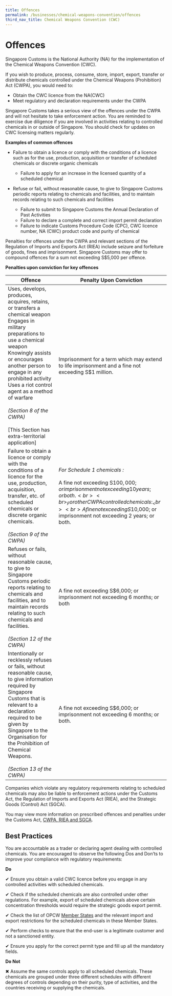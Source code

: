 ```yaml
---
title: Offences
permalink: /businesses/chemical-weapons-convention/offences
third_nav_title: Chemical Weapons Convention (CWC)
---
```


# Offences

Singapore Customs is the National Authority (NA) for the implementation of the Chemical Weapons Convention (CWC).

If you wish to produce, process, consume, store, import, export, transfer or distribute chemicals controlled under the Chemical Weapons (Prohibition) Act (CWPA), you would need to:

-   Obtain the CWC licence from the NA(CWC)
-   Meet regulatory and declaration requirements under the CWPA

Singapore Customs takes a serious view of the offences under the CWPA and will not hesitate to take enforcement action. You are reminded to exercise due diligence if you are involved in activities relating to controlled chemicals in or outside of Singapore. You should check for updates on CWC licensing matters regularly.

**Examples of common offences**

   -   Failure to obtain a licence or comply with the conditions of a licence such as for the use, production, acquisition or transfer of scheduled chemicals or discrete organic chemicals
        
        -   Failure to apply for an increase in the licensed quantity of a scheduled chemical
    
   -   Refuse or fail, without reasonable cause, to give to Singapore Customs periodic reports relating to chemicals and facilities, and to maintain records relating to such chemicals and facilities
        
        -   Failure to submit to Singapore Customs the Annual Declaration of Past Activities
        -   Failure to declare a complete and correct import permit declaration
        -   Failure to indicate Customs Procedure Code (CPC), CWC licence number, NA (CWC) product code and purity of chemical
    
Penalties for offences under the CWPA and relevant sections of the Regulation of Imports and Exports Act (RIEA) include seizure and forfeiture of goods, fines and imprisonment. Singapore Customs may offer to compound offences for a sum not exceeding S$5,000 per offence.

**Penalties upon conviction for key offences**

| Offence | Penalty Upon Conviction |
|--|--|
|   Uses, develops, produces, acquires, retains, or transfers a chemical weapon <br> Engages in military preparations to use a chemical weapon <br>  Knowingly assists or encourages another person to engage in any prohibited activity <br>   Uses a riot control agent as a method of warfare <br><br> _(Section 8 of the CWPA)_ <br><br> [This Section has extra-territorial application] | Imprisonment for a term which may extend to life imprisonment and a fine not exceeding S$1 million. |
| Failure to obtain a licence or comply with the conditions of a licence for the use, production, acquisition, transfer, etc. of scheduled chemicals or discrete organic chemicals. <br><br> _(Section 9 of the CWPA)_ | _For Schedule 1 chemicals :_ <br><br> A fine not exceeding S$100,000; or imprisonment not exceeding 10 years; or both. <br><br> _For other CWPA controlled chemicals :_ <br><br> A fine not exceeding S$10,000; or imprisonment not exceeding 2 years; or both. |
| Refuses or fails, without reasonable cause, to give to Singapore Customs periodic reports relating to chemicals and facilities, and to maintain records relating to such chemicals and facilities. <br><br> _(Section 12 of the CWPA)_ | A fine not exceeding S$6,000; or imprisonment not exceeding 6 months; or both |
| Intentionally or recklessly refuses or fails, without reasonable cause, to give information required by Singapore Customs that is relevant to a declaration required to be given by Singapore to the Organisation for the Prohibition of Chemical Weapons. <br><br> _(Section 13 of the CWPA)_ | A fine not exceeding S$6,000; or imprisonment not exceeding 6 months; or both. |

Companies which violate any regulatory requirements relating to scheduled chemicals may also be liable to enforcement actions under the Customs Act, the Regulation of Imports and Exports Act (RIEA), and the Strategic Goods (Control) Act (SGCA).

You may view more information on prescribed offences and penalties under the Customs Act, [CWPA, RIEA and SGCA](https://www.customs.gov.sg/about-us/acts-and-subsidiary-legislation).

## Best Practices

You are accountable as a trader or declaring agent dealing with controlled chemicals. You are encouraged to observe the following Dos and Don’ts to improve your compliance with regulatory requirements:

**Do** 

✔ Ensure you obtain a valid CWC licence before you engage in any controlled activities with scheduled chemicals.

✔ Check if the scheduled chemicals are also controlled under other regulations. For example, export of scheduled chemicals above certain concentration thresholds would require the strategic goods export permit.

✔ Check the list of OPCW [Member States](http://www.opcw.org/about-opcw/member-states/) and the relevant import and export restrictions for the scheduled chemicals in these Member States.

✔ Perform checks to ensure that the end-user is a legitimate customer and not a sanctioned entity.

✔ Ensure you apply for the correct permit type and fill up all the mandatory fields.

**Do Not**

✖ Assume the same controls apply to all scheduled chemicals. These chemicals are grouped under three different schedules with different degrees of controls depending on their purity, type of activities, and the countries receiving or supplying the chemicals.

